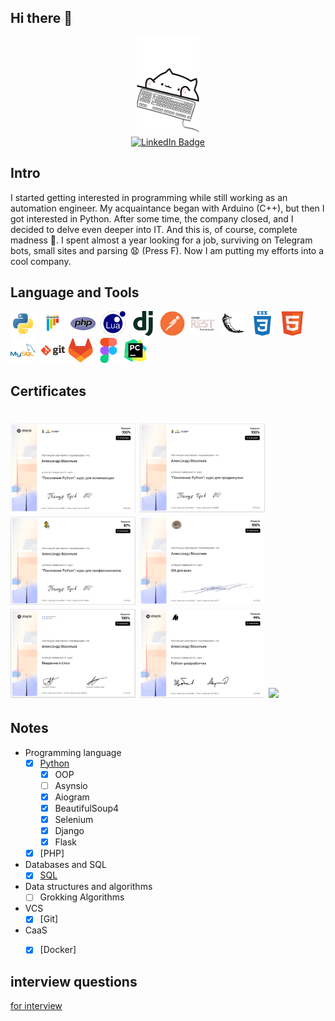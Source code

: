 ## Hi there 👋
<div id="header" align="center">
  <img src="https://github.com/ofrsed/ofrsed/blob/main/bongo-cat-typing.gif" width="100"/>
</div>


<div id="badges" align="center">
  <a href="https://t.me/ofrsed">
    <img src="https://img.shields.io/badge/Telegram-blue?style=for-the-badge&logo=telegram&logoColor=white" alt="LinkedIn Badge"/>
 
  </a>
</div>

## Intro

I started getting interested in programming while still working as an automation engineer. My acquaintance began with Arduino (C++), but then I got interested in Python. After some time, the company closed, and I decided to delve even deeper into IT. And this is, of course, complete madness 🧐. I spent almost a year looking for a job, surviving on Telegram bots, small sites and parsing :anguished: (Press F). Now I am putting my efforts into a cool company.

## Language and Tools
<div>
  <img src="https://github.com/devicons/devicon/blob/master/icons/python/python-original.svg" title="python" alt="python" width="40" height="40"/>&nbsp;
  <img src="https://github.com/devicons/devicon/blob/master/icons/pytest/pytest-original.svg" title="pytest" alt="pytest" width="40" height="40"/>&nbsp;
  <img src="https://github.com/devicons/devicon/blob/master/icons/php/php-original.svg" title="php" alt="php" width="40" height="40"/>&nbsp;
  <img src="https://github.com/devicons/devicon/blob/master/icons/lua/lua-original.svg" title="lua" alt="lua" width="40" height="40"/>&nbsp;
  <img src="https://github.com/devicons/devicon/blob/master/icons/django/django-plain.svg" title="django" alt="django" width="40" height="40"/>&nbsp;
  <img src="https://github.com/devicons/devicon/blob/master/icons/postman/postman-original.svg" title="postman" alt="postman" width="40" height="40"/>&nbsp;
  <img src="https://github.com/devicons/devicon/blob/master/icons/djangorest/djangorest-original.svg" title="djangorest" alt="djangorest" width="40" height="40"/>&nbsp;
  <img src="https://github.com/devicons/devicon/blob/master/icons/flask/flask-original.svg" title="flask" alt="flask" width="40" height="40"/>&nbsp;
  <img src="https://github.com/devicons/devicon/blob/master/icons/css3/css3-plain-wordmark.svg"  title="CSS3" alt="CSS" width="40" height="40"/>&nbsp;
  <img src="https://github.com/devicons/devicon/blob/master/icons/html5/html5-original.svg" title="HTML5" alt="HTML" width="40" height="40"/>&nbsp;
  <img src="https://github.com/devicons/devicon/blob/master/icons/mysql/mysql-original-wordmark.svg" title="MySQL"  alt="MySQL" width="40" height="40"/>&nbsp;
  <img src="https://github.com/devicons/devicon/blob/master/icons/git/git-original-wordmark.svg" title="Git" **alt="Git" width="40" height="40"/>
  <img src="https://github.com/devicons/devicon/blob/master/icons/gitlab/gitlab-original.svg" title="gitlab" **alt="gitlab" width="40" height="40"/>
  <img src="https://github.com/devicons/devicon/blob/master/icons/figma/figma-original.svg" title="figma" **alt="figma" width="40" height="40"/>
  <img src="https://github.com/devicons/devicon/blob/master/icons/pycharm/pycharm-original.svg" title="pycharm" **alt="pycharm" width="40" height="40"/>
</div>


## Certificates
<div>
<h1>
  <img src="https://github.com/ofrsed/ofrsed/blob/main/Python%2C%20%D0%BA%D1%83%D1%80%D1%81%20%D0%B4%D0%BB%D1%8F%20%D0%BD%D0%B0%D1%87%D0%B8%D0%BD%D0%B0%D1%8E%D1%89%D0%B8%D1%85.PNG" width="200px"/>
  <img src="https://github.com/ofrsed/ofrsed/blob/main/Python%2C%20%D0%BA%D1%83%D1%80%D1%81%20%D0%B4%D0%BB%D1%8F%20%D0%9F%D1%80%D0%BE%D0%B4%D0%B2%D0%B8%D0%BD%D1%83%D1%82%D1%8B%D1%85.PNG" width="200px"/>
  <img src="https://github.com/ofrsed/ofrsed/blob/main/Python%2C%20%D0%BA%D1%83%D1%80%D1%81%20%D0%B4%D0%BB%D1%8F%20%D0%9F%D1%80%D0%BE%D1%84%D0%B5%D1%81%D1%81%D0%B8%D0%BE%D0%BD%D0%B0%D0%BB%D0%BE%D0%B2.PNG" width="200px"/>
  <img src="https://github.com/ofrsed/ofrsed/blob/main/Git%20%D0%B4%D0%BB%D1%8F%20%D0%B2%D1%81%D0%B5%D1%85.PNG" width="200px"/>
  <img src="https://github.com/ofrsed/ofrsed/blob/main/%D0%92%D0%B2%D0%B5%D0%B4%D0%B5%D0%BD%D0%B8%D0%B5%20%D0%B2%20Linux.PNG" width="200px"/>
  <img src="https://github.com/ofrsed/ofrsed/blob/main/Python%20-%20%D1%80%D0%B0%D0%B7%D1%80%D0%B0%D0%B1%D0%BE%D1%82%D1%87%D0%B8%D0%BA.PNG" width="200px"/>
  <img src="https://github.com/ofrsed/ofrsed/blob/main/HTML%20%D0%B8%20CSS.PNG" width="200px"/>

</h1>
</div>

## Notes

- Programming language
  - [x] [Python](https://github.com/ofrsed/Notes/blob/main/Python/python_notes.md)
    - [x] OOP
    - [ ] Asynsio
    - [x] Aiogram
    - [x] BeautifulSoup4
    - [x] Selenium
    - [x] Django
    - [x] Flask
  - [x] [PHP]

- Databases and SQL
  - [x] [SQL](https://github.com/ofrsed/Notes/blob/main/SQL/sql_notes.md)
- Data structures and algorithms
  - [ ] Grokking Algorithms
- VCS
  - [x] [Git]
- CaaS
  - [x] [Docker]




## interview questions
[for interview](https://github.com/ofrsed/Notes/blob/main/interview_questions.md)
<!--
**ofrsed/ofrsed** is a ✨ _special_ ✨ repository because its `README.md` (this file) appears on your GitHub profile.


Here are some ideas to get you started:

- 🔭 I’m currently working on ...
- 🌱 I’m currently learning ...
- 👯 I’m looking to collaborate on ...
- 🤔 I’m looking for help with ...
- 💬 Ask me about ...
- 📫 How to reach me: ...
- 😄 Pronouns: ...
- ⚡ Fun fact: ...
-->
